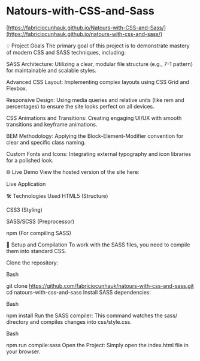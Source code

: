 # Natours-with-CSS-and-Sass

[https://fabriciocunhauk.github.io/Natours-with-CSS-and-Sass/](https://fabriciocunhauk.github.io/natours-with-css-and-sass/)

💡 Project Goals
The primary goal of this project is to demonstrate mastery of modern CSS and SASS techniques, including:

SASS Architecture: Utilizing a clear, modular file structure (e.g., 7-1 pattern) for maintainable and scalable styles.

Advanced CSS Layout: Implementing complex layouts using CSS Grid and Flexbox.

Responsive Design: Using media queries and relative units (like rem and percentages) to ensure the site looks perfect on all devices.

CSS Animations and Transitions: Creating engaging UI/UX with smooth transitions and keyframe animations.

BEM Methodology: Applying the Block-Element-Modifier convention for clear and specific class naming.

Custom Fonts and Icons: Integrating external typography and icon libraries for a polished look.

🌐 Live Demo
View the hosted version of the site here:

Live Application

🛠️ Technologies Used
HTML5 (Structure)

CSS3 (Styling)

SASS/SCSS (Preprocessor)

npm (For compiling SASS)

🚀 Setup and Compilation
To work with the SASS files, you need to compile them into standard CSS.

Clone the repository:

Bash

git clone https://github.com/fabriciocunhauk/natours-with-css-and-sass.git
cd natours-with-css-and-sass
Install SASS dependencies:

Bash

npm install
Run the SASS compiler: This command watches the sass/ directory and compiles changes into css/style.css.

Bash

npm run compile:sass
Open the Project: Simply open the index.html file in your browser.

